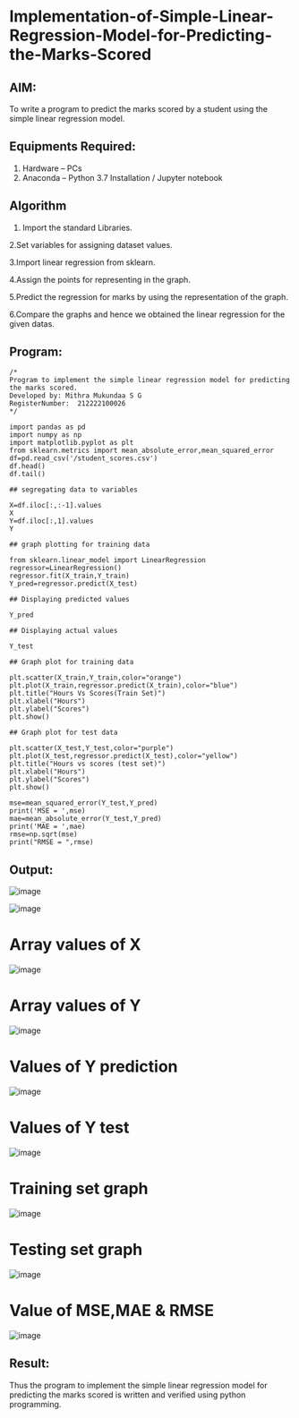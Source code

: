 # Implementation-of-Simple-Linear-Regression-Model-for-Predicting-the-Marks-Scored

## AIM:
To write a program to predict the marks scored by a student using the simple linear regression model.

## Equipments Required:
1. Hardware – PCs
2. Anaconda – Python 3.7 Installation / Jupyter notebook

## Algorithm
1. Import the standard Libraries.

2.Set variables for assigning dataset values.

3.Import linear regression from sklearn.

4.Assign the points for representing in the graph.

5.Predict the regression for marks by using the representation of the graph.

6.Compare the graphs and hence we obtained the linear regression for the given datas.


## Program:
```
/*
Program to implement the simple linear regression model for predicting the marks scored.
Developed by: Mithra Mukundaa S G
RegisterNumber:  212222100026
*/
```
```
import pandas as pd
import numpy as np
import matplotlib.pyplot as plt
from sklearn.metrics import mean_absolute_error,mean_squared_error
df=pd.read_csv('/student_scores.csv')
df.head()
df.tail()

## segregating data to variables

X=df.iloc[:,:-1].values
X
Y=df.iloc[:,1].values
Y

## graph plotting for training data

from sklearn.linear_model import LinearRegression
regressor=LinearRegression()
regressor.fit(X_train,Y_train)
Y_pred=regressor.predict(X_test)

## Displaying predicted values

Y_pred

## Displaying actual values

Y_test

## Graph plot for training data

plt.scatter(X_train,Y_train,color="orange")
plt.plot(X_train,regressor.predict(X_train),color="blue")
plt.title("Hours Vs Scores(Train Set)")
plt.xlabel("Hours")
plt.ylabel("Scores")
plt.show()

## Graph plot for test data

plt.scatter(X_test,Y_test,color="purple")
plt.plot(X_test,regressor.predict(X_test),color="yellow")
plt.title("Hours vs scores (test set)")
plt.xlabel("Hours")
plt.ylabel("Scores")
plt.show()

mse=mean_squared_error(Y_test,Y_pred)
print('MSE = ',mse)
mae=mean_absolute_error(Y_test,Y_pred)
print('MAE = ',mae)
rmse=np.sqrt(mse)
print("RMSE = ",rmse)

```
## Output:
![image](https://github.com/KothaiKumar/Implementation-of-Simple-Linear-Regression-Model-for-Predicting-the-Marks-Scored/assets/121215739/8005dd99-5a09-4708-aaa2-0869a39e51ad)


![image](https://github.com/KothaiKumar/Implementation-of-Simple-Linear-Regression-Model-for-Predicting-the-Marks-Scored/assets/121215739/64ecbe05-5cd2-4719-8d41-71933e06d3a6)
# Array values of X
![image](https://github.com/KothaiKumar/Implementation-of-Simple-Linear-Regression-Model-for-Predicting-the-Marks-Scored/assets/121215739/bd10a07b-9dfa-4b25-bbd3-0fe8e9c35e01)
# Array values of Y
![image](https://github.com/KothaiKumar/Implementation-of-Simple-Linear-Regression-Model-for-Predicting-the-Marks-Scored/assets/121215739/c04e68b0-f11e-472b-a165-a7a688ad4d3f)
# Values of Y prediction
![image](https://github.com/KothaiKumar/Implementation-of-Simple-Linear-Regression-Model-for-Predicting-the-Marks-Scored/assets/121215739/ad3d2f27-96e5-4e5c-8646-4d0071d68b33)
# Values of Y test
![image](https://github.com/KothaiKumar/Implementation-of-Simple-Linear-Regression-Model-for-Predicting-the-Marks-Scored/assets/121215739/cb0eee3e-046b-4ddd-bdbd-c5e4f0322b4c)
# Training set graph
![image](https://github.com/KothaiKumar/Implementation-of-Simple-Linear-Regression-Model-for-Predicting-the-Marks-Scored/assets/121215739/d4bbb6ea-76d7-4827-aa5a-8196ac72ae83)
# Testing set graph
![image](https://github.com/KothaiKumar/Implementation-of-Simple-Linear-Regression-Model-for-Predicting-the-Marks-Scored/assets/121215739/8b3b3ebc-5020-4f2f-9e76-687a17f1c91c)
# Value of MSE,MAE & RMSE
![image](https://github.com/KothaiKumar/Implementation-of-Simple-Linear-Regression-Model-for-Predicting-the-Marks-Scored/assets/121215739/eab2546b-aa47-4bc6-b359-b8bd6bf5b2ea)



## Result:
Thus the program to implement the simple linear regression model for predicting the marks scored is written and verified using python programming.
